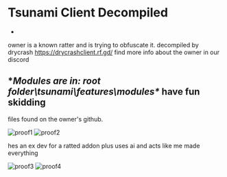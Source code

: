 # Tsunami Client Decompiled
-
owner is a known ratter and is trying to obfuscate it. decompiled by drycrash https://drycrashclient.rf.gd/ find more info about the owner in our discord

**Modules are in: root folder\tsunami\features\modules\**
have fun skidding
-


files found on the owner's github.

![proof1](https://media.discordapp.net/attachments/1407534844795162659/1408543794281971752/image.png?ex=68aa2022&is=68a8cea2&hm=341635d9c667c7548a81e9592bb9e02ebd17ce5bacf32017b856c4bc7ebf4947&=&format=webp&quality=lossless)
![proof2](https://media.discordapp.net/attachments/1407534844795162659/1408543794919505972/image.png?ex=68aa2022&is=68a8cea2&hm=94f5f7507354c3cf7ca006f120edf99610085d9e81255cdfa44c78f87722e5dd&=&format=webp&quality=lossless)

hes an ex dev for a ratted addon plus uses ai and acts like me made everything

![proof3](https://media.discordapp.net/attachments/1407534844795162659/1408544511784648775/image.png?ex=68aa20cd&is=68a8cf4d&hm=51f02664ea86b51c53697db58b413797e52654352d989a5c8125004f1a681c94&=&format=webp&quality=lossless)
![proof4](https://media.discordapp.net/attachments/1407534844795162659/1408545070738833439/image.png?ex=68aa2152&is=68a8cfd2&hm=b1ca4e1b35b3d579f43a5ae4e81eba55a41bd6d2905857063c66dd9b1116dc2c&=&format=webp&quality=lossless)
